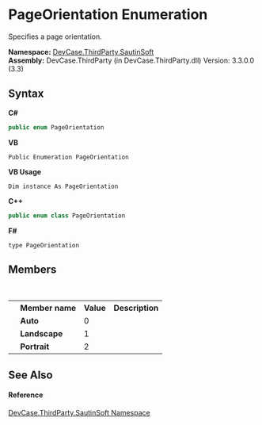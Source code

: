 # PageOrientation Enumeration
 

Specifies a page orientation.

**Namespace:**&nbsp;<a href="N_DevCase_ThirdParty_SautinSoft">DevCase.ThirdParty.SautinSoft</a><br />**Assembly:**&nbsp;DevCase.ThirdParty (in DevCase.ThirdParty.dll) Version: 3.3.0.0 (3.3)

## Syntax

**C#**<br />
``` C#
public enum PageOrientation
```

**VB**<br />
``` VB
Public Enumeration PageOrientation
```

**VB Usage**<br />
``` VB Usage
Dim instance As PageOrientation
```

**C++**<br />
``` C++
public enum class PageOrientation
```

**F#**<br />
``` F#
type PageOrientation
```


## Members
&nbsp;<table><tr><th></th><th>Member name</th><th>Value</th><th>Description</th></tr><tr><td /><td target="F:DevCase.ThirdParty.SautinSoft.PageOrientation.Auto">**Auto**</td><td>0</td><td /></tr><tr><td /><td target="F:DevCase.ThirdParty.SautinSoft.PageOrientation.Landscape">**Landscape**</td><td>1</td><td /></tr><tr><td /><td target="F:DevCase.ThirdParty.SautinSoft.PageOrientation.Portrait">**Portrait**</td><td>2</td><td /></tr></table>

## See Also


#### Reference
<a href="N_DevCase_ThirdParty_SautinSoft">DevCase.ThirdParty.SautinSoft Namespace</a><br />